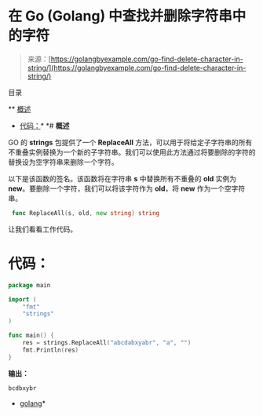 <!--yml

分类：未分类

日期：2024-10-13 06:13:45

-->

# 在 Go (Golang) 中查找并删除字符串中的字符

> 来源：[https://golangbyexample.com/go-find-delete-character-in-string/](https://golangbyexample.com/go-find-delete-character-in-string/)

目录

**   [概述](#Overview "Overview")

+   [代码：](#Code "Code:")*  *# **概述**

GO 的 **strings** 包提供了一个 **ReplaceAll** 方法，可以用于将给定子字符串的所有不重叠实例替换为一个新的子字符串。我们可以使用此方法通过将要删除的字符的替换设为空字符串来删除一个字符。

以下是该函数的签名。该函数将在字符串 **s** 中替换所有不重叠的 **old** 实例为 **new**。要删除一个字符，我们可以将该字符作为 **old**，将 **new** 作为一个空字符串。

```go
 func ReplaceAll(s, old, new string) string
```

让我们看看工作代码。

# **代码：**

```go
package main

import (
    "fmt"
    "strings"
)

func main() {
    res = strings.ReplaceAll("abcdabxyabr", "a", "")
    fmt.Println(res)
}
```

**输出：**

```go
bcdbxybr
```

+   [golang](https://golangbyexample.com/tag/golang/)*
